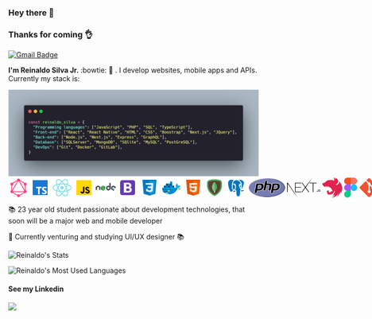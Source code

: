 
### Hey there 👋

### Thanks for coming 👌

[![Gmail Badge](https://img.shields.io/badge/-juninn12346@gmail.com-c14438?style=flat-square&logo=Gmail&logoColor=white&link=mailto:juninn12346@gmail.com)](mailto:juninn12346@gmail.com)

**I'm Reinaldo Silva Jr.** :bowtie: :rocket: . I develop websites, mobile apps and APIs. Currently my stack is: 

<img src="https://github.com/reinaldo-silva/reinaldo-silva/blob/master/assets/carbon.png?raw=true"/>

<center>
<div style="display:flex; justify-content:space-around; width: 100%;">
<img src="https://github.com/reinaldo-silva/reinaldo-silva/blob/master/assets/graphql.svg" height="40px"/>&nbsp;
<img src="https://github.com/reinaldo-silva/reinaldo-silva/blob/master/assets/typescript.svg" height="40px"/>&nbsp;
<img src="https://github.com/reinaldo-silva/reinaldo-silva/blob/master/assets/react.svg" height="40px"/>&nbsp;
<img src="https://github.com/reinaldo-silva/reinaldo-silva/blob/master/assets/javascript.svg" height="40px"/>&nbsp;
<img src="https://github.com/reinaldo-silva/reinaldo-silva/blob/master/assets/nodejs.svg" height="40px"/>&nbsp;
<img src="https://github.com/reinaldo-silva/reinaldo-silva/blob/master/assets/bootstrap.svg" height="40px"/>&nbsp;
<img src="https://github.com/reinaldo-silva/reinaldo-silva/blob/master/assets/css3.svg" height="40px"/>&nbsp;
<img src="https://github.com/reinaldo-silva/reinaldo-silva/blob/master/assets/docker.svg" height="40px"/>&nbsp;
<img src="https://github.com/reinaldo-silva/reinaldo-silva/blob/master/assets/html5.svg" height="40px"/>&nbsp;
<img src="https://github.com/reinaldo-silva/reinaldo-silva/blob/master/assets/mongodb.svg" height="40px"/>&nbsp;
<img src="https://github.com/reinaldo-silva/reinaldo-silva/blob/master/assets/postgreesql.svg" height="40px"/>&nbsp;
<img src="https://github.com/reinaldo-silva/reinaldo-silva/blob/master/assets/php.svg" height="40px"/>&nbsp;
<img src="https://github.com/reinaldo-silva/reinaldo-silva/blob/master/assets/nextjs.svg" height="40px"/>&nbsp;
<img src="https://github.com/reinaldo-silva/reinaldo-silva/blob/master/assets/nestjs.png" height="40px"/>&nbsp;
<img src="https://github.com/reinaldo-silva/reinaldo-silva/blob/master/assets/Figma.svg" height="40px"/>&nbsp;
<img src="https://github.com/reinaldo-silva/reinaldo-silva/blob/master/assets/git.png" height="40px"/>&nbsp;
<img src="https://github.com/reinaldo-silva/reinaldo-silva/blob/master/assets/yarn.png" height="40px"/>&nbsp;
<img src="https://github.com/reinaldo-silva/reinaldo-silva/blob/master/assets/npm.png" height="35px"/>&nbsp;
</div>
  </center>

📚 23 year old student passionate about development technologies, that soon will be a major web and mobile developer
<br>

:paperclip: Currently venturing and studying UI/UX designer 📚
<br>

![Reinaldo's Stats](https://github-readme-stats.vercel.app/api?username=reinaldo-silva&show_icons=true&theme=tokyonight)

![Reinaldo's Most Used Languages](https://github-readme-stats.vercel.app/api/top-langs/?username=reinaldo-silva&hide=html&layout=compact&show_icons=true&theme=tokyonight)

#### See my Linkedin
<a href="https://www.linkedin.com/in/reinaldo-silva-junior-543a25128/" target="_blank">
  <img src="https://www.comeet.com/resources/wp-content/uploads/2019/03/linkedin-logo.png" width="120"/>
</a>
